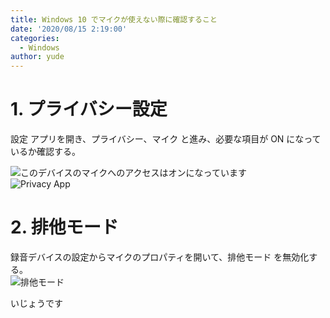 ```yaml
---
title: Windows 10 でマイクが使えない際に確認すること
date: '2020/08/15 2:19:00'
categories:
  - Windows
author: yude
---
```

# 1. プライバシー設定
設定 アプリを開き、プライバシー、マイク と進み、必要な項目が ON になっているか確認する。  
<!--more-->
![このデバイスのマイクへのアクセスはオンになっています](https://i.imgur.com/jcwixwM.png)  
![Privacy App](https://i.imgur.com/GLJl0c2.png)  

# 2. 排他モード
録音デバイスの設定からマイクのプロパティを開いて、排他モード を無効化する。  
![排他モード](https://i.imgur.com/5fIuu3d.png)  

いじょうです